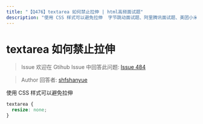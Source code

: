 ```yaml
---
title: "【Q476】textarea 如何禁止拉伸 | html高频面试题"
description: "使用 CSS 样式可以避免拉伸  字节跳动面试题、阿里腾讯面试题、美团小米面试题。"
---
```


# textarea 如何禁止拉伸

> Issue
> 欢迎在 Gtihub Issue 中回答此问题: [Issue 484](https://github.com/shfshanyue/Daily-Question/issues/484)

> Author
> 回答者: [shfshanyue](https://github.com/shfshanyue)

使用 CSS 样式可以避免拉伸

```css
textarea {
  resize: none;
}
```
